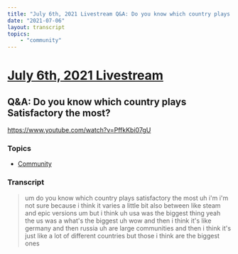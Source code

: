 ```yaml
---
title: "July 6th, 2021 Livestream Q&A: Do you know which country plays Satisfactory the most?"
date: "2021-07-06"
layout: transcript
topics:
    - "community"
---
```

# [July 6th, 2021 Livestream](../2021-07-06.md)
## Q&A: Do you know which country plays Satisfactory the most?
https://www.youtube.com/watch?v=PffkKbi07gU

### Topics
* [Community](../topics/community.md)

### Transcript

> um do you know which country plays satisfactory the most uh i'm i'm not sure because i think it varies a little bit also between like steam and epic versions um but i think uh usa was the biggest thing yeah the us was a what's the biggest uh wow and then i think it's like germany and then russia uh are large communities and then i think it's just like a lot of different countries but those i think are the biggest ones
